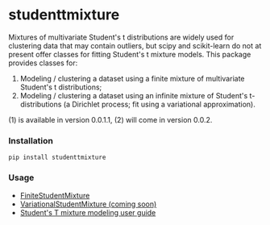 # studenttmixture

Mixtures of multivariate Student's t distributions are widely used for clustering
data that may contain outliers, but scipy and scikit-learn do not at present
offer classes for fitting Student's t mixture models. This package provides classes
for:

1) Modeling / clustering a dataset using a finite mixture of multivariate Student's
t distributions;
2) Modeling / clustering a dataset using an infinite mixture of Student's t-
distributions (a Dirichlet process; fit using a variational approximation).

(1) is available in version 0.0.1.1, (2) will come in version 0.0.2.

### Installation

    pip install studenttmixture

### Usage

- [FiniteStudentMixture](https://github.com/jlparkI/mix_T/blob/main/Documentation/Finite_Mixture_Docs.md)<br>
- [VariationalStudentMixture (coming soon)](https://github.com/jlparkI/mix_T/blob/main/Documentation/Variational_Mixture_Docs.md)<br>
- [Student's T mixture modeling user guide](https://github.com/jlparkI/mix_T/blob/main/Documentation/Tutorial.md)<br>

